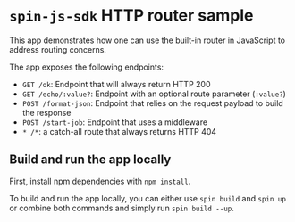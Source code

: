 # `spin-js-sdk` HTTP router sample

This app demonstrates how one can use the built-in router in JavaScript to address routing concerns.

The app exposes the following endpoints:

- `GET /ok`: Endpoint that will always return HTTP 200
- `GET /echo/:value?`: Endpoint with an optional route parameter (`:value?`)
- `POST /format-json`: Endpoint that relies on the request payload to build the response
- `POST /start-job`: Endpoint that uses a middleware
- `* /*`: a catch-all route that always returns HTTP 404

## Build and run the app locally

First, install npm dependencies with `npm install`.

To build and run the app locally, you can either use `spin build` and `spin up` or combine both commands and simply run `spin build --up`.
